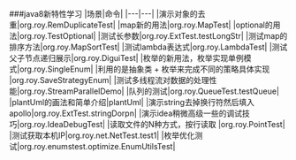 ###java8新特性学习
|场景|命令|
|---|---|
|演示对象的去重|org.roy.RemDuplicateTest|
|map新的用法|org.roy.MapTest|
|optional的用法|org.roy.TestOptional|
|测试长参数|org.roy.ExtTest.testLongStr|
|测试map的排序方法|org.roy.MapSortTest|
|测试lambda表达式|org.roy.LambdaTest|
|测试父子节点递归展示|org.roy.DiguiTest|
|枚举的新用法，枚举实现单例模式|org.roy.SingleEnum|
|利用的是抽象类 + 枚举来完成不同的策略具体实现 |org.roy.SaveStrategyEnum|
|测试多线程流对数据的处理性能|org.roy.StreamParallelDemo|
|队列的测试|org.roy.QueueTest.testQueue|
|plantUml的画法和简单介绍|plantUml|
|演示string去掉换行符然后填入apollo|org.roy.ExtTest.stringDorpn|
|演示idea稍微高级一些的调试技巧|org.roy.IdeaDebugTest|
|读取文件的N种方式，按行读取 |org.roy.PointTest|
|测试获取本机IP|org.roy.net.NetTest.test1|
|枚举优化测试|org.roy.enumstest.optimize.EnumUtilsTest|






